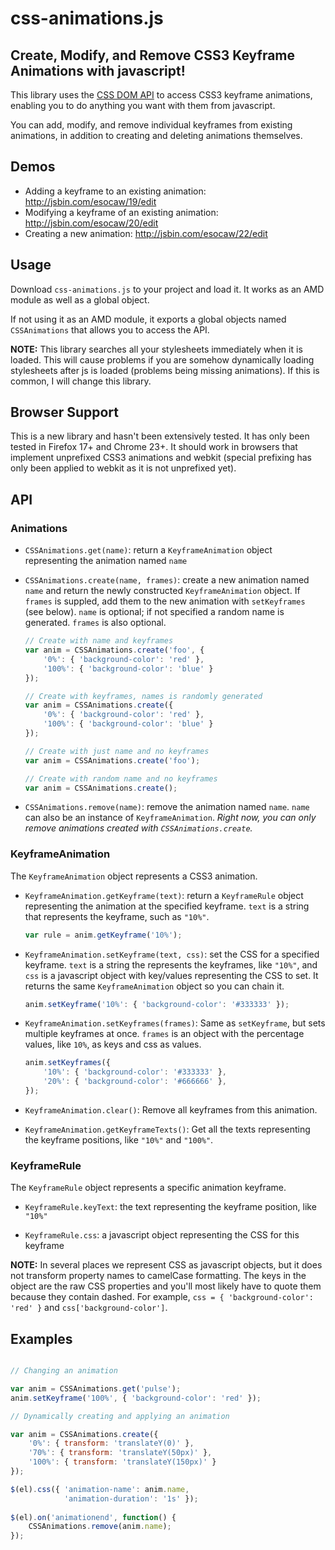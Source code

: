 # css-animations.js

## Create, Modify, and Remove CSS3 Keyframe Animations with javascript!

This library uses the [CSS DOM
API](http://www.w3.org/TR/DOM-Level-2-Style/css.html) to access CSS3
keyframe animations, enabling you to do anything you want with them
from javascript.

You can add, modify, and remove individual keyframes from existing
animations, in addition to creating and deleting animations
themselves.

## Demos

* Adding a keyframe to an existing animation: http://jsbin.com/esocaw/19/edit
* Modifying a keyframe of an existing animation: http://jsbin.com/esocaw/20/edit
* Creating a new animation: http://jsbin.com/esocaw/22/edit

## Usage

Download `css-animations.js` to your project and load it. It works as
an AMD module as well as a global object.

If not using it as an AMD module, it exports a global objects named
`CSSAnimations` that allows you to access the API.

**NOTE:** This library searches all your stylesheets immediately when
  it is loaded. This will cause problems if you are somehow
  dynamically loading stylesheets after js is loaded (problems being
  missing animations). If this is common, I will change this library.

## Browser Support

This is a new library and hasn't been extensively tested. It has only
been tested in Firefox 17+ and Chrome 23+. It should work in browsers
that implement unprefixed CSS3 animations and webkit (special
prefixing has only been applied to webkit as it is not unprefixed yet).

## API

### Animations

* `CSSAnimations.get(name)`: return a `KeyframeAnimation` object
  representing the animation named `name`

* `CSSAnimations.create(name, frames)`: create a new animation named
  `name` and return the newly constructed `KeyframeAnimation` object.
  If `frames` is suppled, add them to the new animation with
  `setKeyframes` (see below). `name` is optional; if not specified a
  random name is generated. `frames` is also optional.
  
  ```js
  // Create with name and keyframes
  var anim = CSSAnimations.create('foo', {
      '0%': { 'background-color': 'red' },
      '100%': { 'background-color': 'blue' }
  });

  // Create with keyframes, names is randomly generated
  var anim = CSSAnimations.create({
      '0%': { 'background-color': 'red' },
      '100%': { 'background-color': 'blue' }
  });
  
  // Create with just name and no keyframes
  var anim = CSSAnimations.create('foo');
  
  // Create with random name and no keyframes
  var anim = CSSAnimations.create();
  ```

* `CSSAnimations.remove(name)`: remove the animation named `name`.
  `name` can also be an instance of `KeyframeAnimation`. *Right now,
  you can only remove animations created with `CSSAnimations.create`.*

### KeyframeAnimation

The `KeyframeAnimation` object represents a CSS3 animation.

* `KeyframeAnimation.getKeyframe(text)`: return a `KeyframeRule`
  object representing the animation at the specified keyframe. `text`
  is a string that represents the keyframe, such as `"10%"`.
  
  ```js
  var rule = anim.getKeyframe('10%');
  ```

* `KeyframeAnimation.setKeyframe(text, css)`: set the CSS for a
  specified keyframe. `text` is a string the represents the keyframes,
  like `"10%"`, and `css` is a javascript object with key/values
  representing the CSS to set. It returns the same `KeyframeAnimation`
  object so you can chain it.

  ```js
  anim.setKeyframe('10%': { 'background-color': '#333333' });
  ```

* `KeyframeAnimation.setKeyframes(frames)`: Same as `setKeyframe`, but
  sets multiple keyframes at once. `frames` is an object with the
  percentage values, like `10%`, as keys and css as values.
  
  ```js
  anim.setKeyframes({
      '10%': { 'background-color': '#333333' },
      '20%': { 'background-color': '#666666' },
  });
  ```

* `KeyframeAnimation.clear()`: Remove all keyframes from this animation.

* `KeyframeAnimation.getKeyframeTexts()`: Get all the texts
  representing the keyframe positions, like `"10%"` and `"100%"`.

### KeyframeRule

The `KeyframeRule` object represents a specific animation keyframe.

* `KeyframeRule.keyText`: the text representing the keyframe position,
  like `"10%"`

* `KeyframeRule.css`: a javascript object representing the CSS for
  this keyframe

**NOTE:** In several places we represent CSS as javascript objects,
  but it does not transform property names to camelCase formatting.
  The keys in the object are the raw CSS properties and you'll most
  likely have to quote them because they contain dashed. For example,
  `css = { 'background-color': 'red' }` and `css['background-color']`.

## Examples

```js

// Changing an animation

var anim = CSSAnimations.get('pulse');
anim.setKeyframe('100%', { 'background-color': 'red' });

// Dynamically creating and applying an animation

var anim = CSSAnimations.create({
    '0%': { transform: 'translateY(0)' },
    '70%': { transform: 'translateY(50px)' },
    '100%': { transform: 'translateY(150px)' }
});

$(el).css({ 'animation-name': anim.name,
            'animation-duration': '1s' });
            
$(el).on('animationend', function() {
    CSSAnimations.remove(anim.name);
});
```